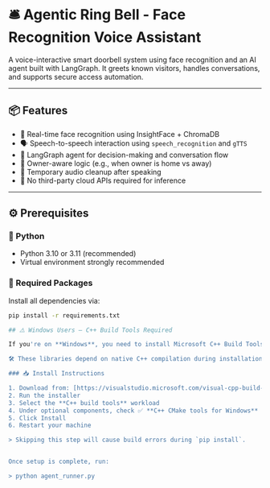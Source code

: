 # 🛎️ Agentic Ring Bell - Face Recognition Voice Assistant

A voice-interactive smart doorbell system using face recognition and an AI agent built with LangGraph. It greets known visitors, handles conversations, and supports secure access automation.

---

## 📦 Features

- 👤 Real-time face recognition using InsightFace + ChromaDB
- 🗣️ Speech-to-speech interaction using `speech_recognition` and `gTTS`
- 🧠 LangGraph agent for decision-making and conversation flow
- 🔐 Owner-aware logic (e.g., when owner is home vs away)
- 🧹 Temporary audio cleanup after speaking
- 🚫 No third-party cloud APIs required for inference

---

## ⚙️ Prerequisites

### 🧠 Python

- Python 3.10 or 3.11 (recommended)
- Virtual environment strongly recommended

### 💾 Required Packages

Install all dependencies via:

```bash
pip install -r requirements.txt

## ⚠️ Windows Users – C++ Build Tools Required

If you're on **Windows**, you need to install Microsoft C++ Build Tools before installing `insightface` or `simpleaudio`.

🛠️ These libraries depend on native C++ compilation during installation.

### 📥 Install Instructions

1. Download from: [https://visualstudio.microsoft.com/visual-cpp-build-tools/](https://visualstudio.microsoft.com/visual-cpp-build-tools/)
2. Run the installer
3. Select the **C++ build tools** workload
4. Under optional components, check ✅ **C++ CMake tools for Windows**
5. Click Install
6. Restart your machine

> Skipping this step will cause build errors during `pip install`.


Once setup is complete, run:

> python agent_runner.py

